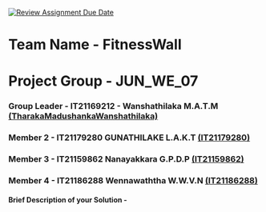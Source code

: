 [![Review Assignment Due Date](https://classroom.github.com/assets/deadline-readme-button-24ddc0f5d75046c5622901739e7c5dd533143b0c8e959d652212380cedb1ea36.svg)](https://classroom.github.com/a/2d9khxo6)


# Team Name - FitnessWall
# Project Group - JUN_WE_07
### Group Leader - IT21169212 - Wanshathilaka M.A.T.M [(TharakaMadushankaWanshathilaka)](https://github.com/TharakaMadushankaWanshathilaka)
### Member 2 - IT21179280 GUNATHILAKE L.A.K.T [(IT21179280)](https://github.com/IT21179280)
### Member 3 - IT21159862 Nanayakkara G.P.D.P [(IT21159862)](https://github.com/IT21159862)
### Member 4 - IT21186288 Wennawaththa W.W.V.N [(IT21186288)](https://github.com/IT21186288)

#### Brief Description of your Solution - <TBD>

